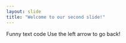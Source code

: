 ```yaml
---
layout: slide
title: "Welcome to our second slide!"
---
```

Funny text code
Use the left arrow to go back!
